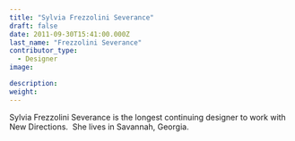 ```yaml
---
title: "Sylvia Frezzolini Severance"
draft: false
date: 2011-09-30T15:41:00.000Z
last_name: "Frezzolini Severance"
contributor_type:
  - Designer
image:

description:
weight:
---
```


Sylvia Frezzolini Severance is the longest continuing designer to work with New Directions.  She lives in Savannah, Georgia. 

